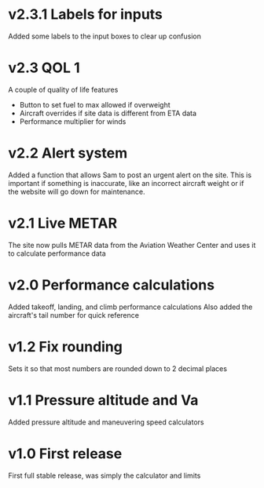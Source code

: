 # v2.3.1 Labels for inputs

Added some labels to the input boxes to clear up confusion

# v2.3 QOL 1

A couple of quality of life features

- Button to set fuel to max allowed if overweight
- Aircraft overrides if site data is different from ETA data
- Performance multiplier for winds

# v2.2 Alert system

Added a function that allows Sam to post an urgent alert on the site. This is important if something is inaccurate, like an incorrect aircraft weight or if the website will go down for maintenance.

# v2.1 Live METAR

The site now pulls METAR data from the Aviation Weather Center and uses it to calculate performance data

# v2.0 Performance calculations

Added takeoff, landing, and climb performance calculations
Also added the aircraft's tail number for quick reference

# v1.2 Fix rounding

Sets it so that most numbers are rounded down to 2 decimal places

# v1.1 Pressure altitude and Va

Added pressure altitude and maneuvering speed calculators

# v1.0 First release

First full stable release, was simply the calculator and limits
